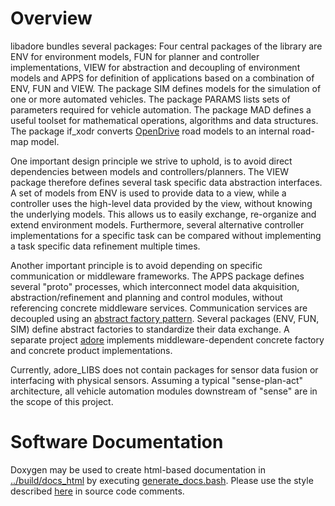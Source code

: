 <!--
#********************************************************************************
#* Copyright (C) 2017-2020 German Aerospace Center (DLR). 
#* Eclipse ADORe, Automated Driving Open Research https://eclipse.org/adore
#*
#* This program and the accompanying materials are made available under the 
#* terms of the Eclipse Public License 2.0 which is available at
#* http://www.eclipse.org/legal/epl-2.0.
#*
#* SPDX-License-Identifier: EPL-2.0 
#*
#* Contributors: 
#*   Thomas Lobig
#********************************************************************************
-->
# Overview
libadore bundles several packages: Four central packages of the library are ENV for environment models, FUN for planner and controller implementations, VIEW for abstraction and decoupling of environment models and APPS for definition of applications based on a combination of ENV, FUN and VIEW. The package SIM defines models for the simulation of one or more automated vehicles. The package PARAMS lists sets of parameters required for vehicle automation. The package MAD defines a useful toolset for mathematical operations, algorithms and data structures. The package if_xodr converts [OpenDrive](http://www.opendrive.org/) road models to an internal road-map model.

One important design principle we strive to uphold, is to avoid direct dependencies between models and controllers/planners. The VIEW package therefore defines several task specific data abstraction interfaces. A set of models from ENV is used to provide data to a view, while a controller uses the high-level data provided by the view, without knowing the underlying models. This allows us to easily exchange, re-organize and extend environment models. Furthermore, several alternative controller implementations for a specific task can be compared without implementing a task specific data refinement multiple times.

Another important principle is to avoid depending on specific communication or middleware frameworks.
The APPS package defines several "proto" processes, which interconnect model data akquisition, abstraction/refinement and planning and control modules, without referencing concrete middleware services. 
Communication services are decoupled using an [abstract factory pattern](https://en.wikipedia.org/wiki/Factory_method_pattern). Several packages (ENV, FUN, SIM) define abstract factories to standardize their data exchange.
A separate project [adore](../..) implements middleware-dependent concrete factory and concrete product implementations.

Currently, adore_LIBS does not contain packages for sensor data fusion or interfacing with physical sensors. 
Assuming a typical "sense-plan-act" architecture, all vehicle automation modules downstream of "sense" are in the scope of this project.

# Software Documentation
Doxygen may be used to create html-based documentation in [../build/docs_html](adore_libs/build/docs_html) by executing [generate_docs.bash](generate_docs.bash).
Please use the style described [here](docstyle.md) in source code comments.
